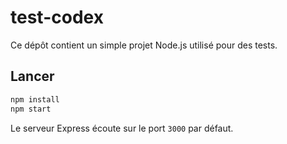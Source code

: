 # test-codex

Ce dépôt contient un simple projet Node.js utilisé pour des tests.

## Lancer

```bash
npm install
npm start
```

Le serveur Express écoute sur le port `3000` par défaut.
